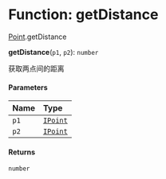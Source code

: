 # Function: getDistance

[Point](/en/auto-docs/free-layout-editor/modules/Point.md).getDistance

**getDistance**(`p1`, `p2`): `number`

获取两点间的距离

#### Parameters

| Name | Type |
| :------ | :------ |
| `p1` | [`IPoint`](/en/auto-docs/free-layout-editor/interfaces/IPoint.md) |
| `p2` | [`IPoint`](/en/auto-docs/free-layout-editor/interfaces/IPoint.md) |

#### Returns

`number`
